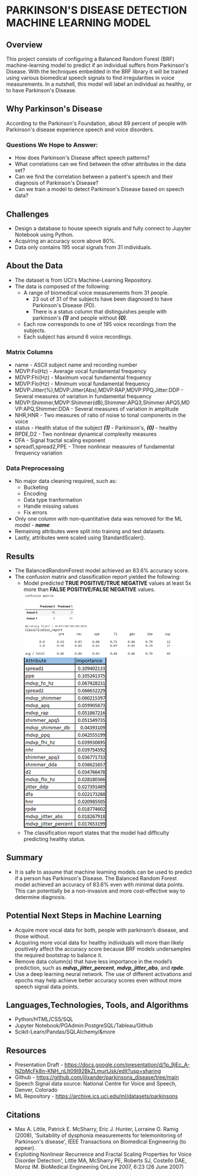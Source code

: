 # PARKINSON'S DISEASE DETECTION MACHINE LEARNING MODEL

## Overview
This project consists of configuring a Balanced Random Forest (BRF) machine-learning model to predict if an individual suffers from Parkinson's Disease. With the techniques embedded in the BRF library it will be trained using various biomedical speech signals to find irregularities in voice measurements. In a nutshell, this model will label an individual as healthy, or to have Parkinson's Disease.

## Why Parkinson's Disease
According to the Parkinson's Foundation, about 89 percent of people with Parkinson's disease experience speech and voice disorders.

### Questions We Hope to Answer:
* How does Parkinson's Disease affect speech patterns?
* What correlations can we find between the other attributes in the data set?
* Can we find the correlation between a patient's speech and their diagnosis of Parkinson's Disease?
* Can we train a model to detect Parkinson's Disease based on speech data?

## Challenges
* Design a database to house speech signals and fully connect to Jupyter Notebook using Python.
* Acquiring an accuracy score above 80%.
* Data only contains 195 vocal signals from 31 individuals.

## About the Data
* The dataset is from UCI's Machine-Learning Repository.
* The data is composed of the following:
    * A range of biomedical voice measurements from 31 people.
        * 23 out of 31 of the subjects have been diagnosed to have Parkinson's Disease (PD).
        * There is a status column that distinguishes people with parkinson's ***(1)*** and people without ***(0)***.
    * Each row corresponds to one of 195 voice recordings from the subjects.
    * Each subject has around 6 voice recordings.

### Matrix Columns
* name - ASCII subject name and recording number
* MDVP:Fo(Hz) - Average vocal fundamental frequency
* MDVP:Fhi(Hz) - Maximum vocal fundamental frequency
* MDVP:Flo(Hz) - Minimum vocal fundamental frequency
* MDVP:Jitter(%),MDVP:Jitter(Abs),MDVP:RAP,MDVP:PPQ,Jitter:DDP - Several measures of variation in fundamental frequency
* MDVP:Shimmer,MDVP:Shimmer(dB),Shimmer:APQ3,Shimmer:APQ5,MDVP:APQ,Shimmer:DDA - Several measures of variation in amplitude
* NHR,HNR - Two measures of ratio of noise to tonal components in the voice
* status - Health status of the subject ***(1)*** - Parkinson's, ***(0)*** - healthy
* RPDE,D2 - Two nonlinear dynamical complexity measures
* DFA - Signal fractal scaling exponent
* spread1,spread2,PPE - Three nonlinear measures of fundamental frequency variation

### Data Preprocessing
* No major data cleaning required, such as:
    * Bucketing
    * Encoding
    * Data type tranformation
    * Handle missing values
    * Fix errors
* Only one column with non-quantitative data was removed for the ML model - ***name***
* Remaining attributes were split into training and test datasets.
* Lastly, attributes were scaled using StandardScaler().

## Results
* The BalancedRandomForest model achieved an 83.6% accuracy score.
* The confusion matrix and classification report yielded the following:
    * Model predicted __TRUE POSITIVE/TRUE NEGATIVE__ values at least 5x more than __FALSE POSITIVE/FALSE NEGATIVE__ values.
    ![Confusion Matrix and Classification Report](https://raw.githubusercontent.com/jlixander/parkinsons_disease/main/Results_images/CM_CF.PNG)    
    ![Importance of Attributes in Descending Order](https://raw.githubusercontent.com/jlixander/parkinsons_disease/main/Results_images/Importances.PNG)
    * The classification report states that the model had difficulty predicting healthy status.


## Summary
* It is safe to assume that machine learning models can be used to predict if a person has Parkinson's Disease. The Balanced Random Forest model achieved an accuracy of 83.6% even with minimal data points. This can potentially be a non-invasive and more cost-effective way to determine diagnosis.

## Potential Next Steps in Machine Learning
* Acquire more vocal data for both, people with parkinson’s disease, and those without.
* Acquiring more vocal data for healthy individuals will more than likely positively affect the accuracy score because BRF models undersamples the required bootstrap to balance it.
* Remove data column(s) that have less importance in the model’s prediction, such as ***mdvp_jitter_percent***, ***mdvp_jitter_abs***, and ***rpde***.
* Use a deep learning neural network. The use of different activations and epochs may help achieve better accuracy scores even without more speech signal data points.


## Languages,Technologies, Tools, and Algorithms
* Python/HTML/CSS/SQL
* Jupyter Notebook/PGAdmin:PostgreSQL/Tableau/Github
* Scikit-Learn/Pandas/SQLAlchemy/&more

## Resources
* Presentation Draft - https://docs.google.com/presentation/d/1p_9jEc_A-N2bMcFk8n-KNH_nLIt09I92BkZLmurtJsk/edit?usp=sharing
* Github - https://github.com/jlixander/parkinsons_disease/tree/main
* Speech Signal data source: National Centre for Voice and Speech, Denver, Colorado
* ML Repository - https://archive.ics.uci.edu/ml/datasets/parkinsons

## Citations
* Max A. Little, Patrick E. McSharry, Eric J. Hunter, Lorraine O. Ramig (2008), 'Suitability of dysphonia measurements for telemonitoring of Parkinson's disease', IEEE Transactions on Biomedical Engineering (to appear).
* Exploiting Nonlinear Recurrence and Fractal Scaling Properties for Voice Disorder Detection', Little MA, McSharry PE, Roberts SJ, Costello DAE, Moroz IM. BioMedical Engineering OnLine 2007, 6:23 (26 June 2007)
